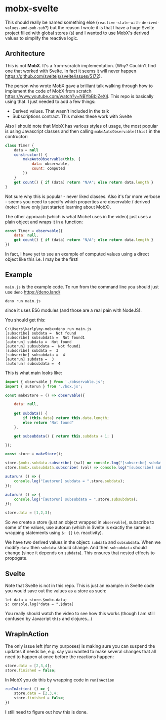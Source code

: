 # mobx-svelte

This should really be named something else
(`reactive-state-with-derived-values-and-pub-sub`?)
but the reason I wrote it is that
I have a huge Svelte project filled with global
stores (`$`) and I wanted to use MobX's derived
values to simplify the reactive logic.

## Architecture

This is not **MobX**. It's a from-scratch implementation.
(Why? Couldn't find one that worked with Svelte.
In fact it seems it will never happen https://github.com/sveltejs/svelte/issues/5172).

The person who wrote MobX gave a brilliant talk
walking through how to implement the code of MobX
from scratch https://www.youtube.com/watch?v=NBYbBbjZeX4.
This repo is basically using that.
I just needed to add a few things:

 - Derived values. That wasn't included in the talk
 - Subscriptions contract. This makes these work with Svelte

Also I should note that MobX has various styles of usage,
the most popular is using Javascript classes and then
calling `makeAutoObservable(this)` in the contructor:

```js
class Timer {
    data = null
    constructor() {
        makeAutoObservable(this, {
            data: observable,
            count: computed
        })
    }
    get count() { if (data) return "N/A"; else return data.length }
}
```

Not sure why this is popular - never liked classes.
Also it's far more verbose - seems you need to specify
which properties are observable / derived (note: I have
only just started learning about MobX).

The other approach (which is what Michel uses in the video)
just uses a plain object and wraps it in a function:

```js
const Timer = observable({
    data: null,
    get count() { if (data) return "N/A"; else return data.length }
})
```

In fact, I have yet to see an example of computed values using
a direct object like this i.e. I may be the first!

## Example

`main.js` is the example code. To run from the command line
you should just use `deno` https://deno.land/

```
deno run main.js
```

since it uses ES6 modules (and those are a real pain with NodeJS).

You should get this:

```
C:\Users\karlp\my-mobx>deno run main.js
[subscribe] subdata =  Not found
[subscribe] subsubdata =  Not found1
[autorun] subdata =  Not found
[autorun] subsubdata =  Not found1
[subscribe] subdata =  3
[subscribe] subsubdata =  4
[autorun] subdata =  3
[autorun] subsubdata =  4
```

This is what main looks like:

```js
import { observable } from './observable.js';
import { autorun } from './box.js';

const makeStore = () => observable({

    data: null,
    
    get subdata() {
        if (this.data) return this.data.length;
        else return "Not found"
    },

    get subsubdata() { return this.subdata + 1; }

});

const store = makeStore();

store.$mobx.subdata.subscribe( (val) => console.log("[subscribe] subdata = ",val));
store.$mobx.subsubdata.subscribe( (val) => console.log("[subscribe] subsubdata = ",val));

autorun( () => {
    console.log("[autorun] subdata = ",store.subdata);
});

autorun( () => {
    console.log("[autorun] subsubdata = ",store.subsubdata);
});

store.data = [1,2,3];
```

So we create a store (just an object wrapped in `observable`),
subscribe to some of the values,
use autorun (which in Svelte is exactly the same as wrapping
statements using `$: {}` i.e. reactivity).

We have two derived values in the object: `subdata` and `subsubdata`.
When we modify `data` then `subdata` should change.
And then `subsubdata` should change (since it depends on `subdata`).
This ensures that nested effects to propogate.

## Svelte

Note that Svelte is not in this repo. This is just an example:
in Svelte code you would save out the values as a store as such:

```Svelte
let data = store.$mobx.data;
$: console.log("data = ",$data)
```

You really should watch the video to see how this works
(though I am still confused by Javacript `this` and clojures...)

## WrapInAction

The only issue left (for my purposes) is making sure you can
suspend the updates if needs be, e.g. say you wanted to
make several changes that all need to happen at once
before the reactions happen:

```js
store.data = [2,3,4];
store.finished = false;
```

In MobX you do this by wrapping code in `runInAction`

```js
runInAction( () => {
    store.data = [2,3,4;
    store.finished = false;
})
```

I still need to figure out how this is done.